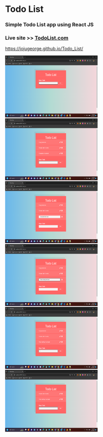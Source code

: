 # Todo List
### Simple Todo List app using React JS

### Live site >> [TodoList.com](https://jojugeorge.github.io/Todo_List/)
https://jojugeorge.github.io/Todo_List/


<p>
  <img src="https://github.com/JojuGeorge/Todo_List/blob/main/public/Images/1.png" height="200" width="300">
  <img src="https://github.com/JojuGeorge/Todo_List/blob/main/public/Images/2.png" height="200" width="300">
  <img src="https://github.com/JojuGeorge/Todo_List/blob/main/public/Images/3.png" height="200" width="300">
  <img src="https://github.com/JojuGeorge/Todo_List/blob/main/public/Images/4.png" height="200" width="300">
  <img src="https://github.com/JojuGeorge/Todo_List/blob/main/public/Images/5.png" height="200" width="300">
  <img src="https://github.com/JojuGeorge/Todo_List/blob/main/public/Images/6.png" height="200" width="300">
</p>
